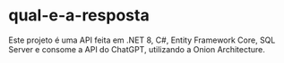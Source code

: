 # qual-e-a-resposta
Este projeto é uma API feita em .NET 8, C#, Entity Framework Core, SQL Server e consome a API do ChatGPT, utilizando a Onion Architecture.
